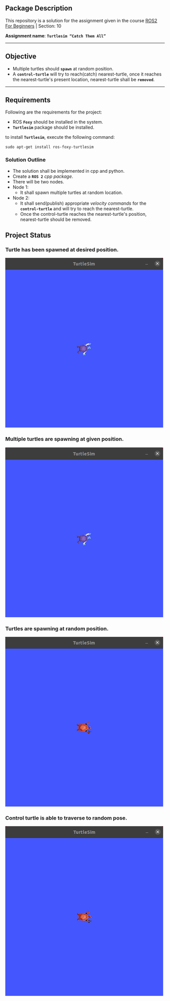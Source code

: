 
## Package Description  

This repository is a solution for the assignment given in the course [ROS2 For Beginners](https://www.udemy.com/course/ros2-for-beginners/) | Section: 10

**Assignment name**: **`Turtlesim “Catch Them All”`**

---------------------------

## Objective

  * Multiple turtles should  **`spawn`** at random position.  
  * A **`control-turtle`** will try to reach(catch) nearest-turtle, once it reaches the nearest-turtle's present location, nearest-turtle shall be **`removed`**. 


---------------------------

## Requirements

Following are the requirements for the project:
- ROS **`Foxy`** should be installed in the system. 
- **`Turtlesim`** package should be installed. 

to install **`Turtlesim`**, execute the following command:
```console 
sudo apt-get install ros-foxy-turtlesim 
```

### Solution Outline 

- The solution shall be implemented in cpp and python.
- Create a **`ROS 2`** _cpp package_. 
- There will be two nodes. 
- Node 1: 
    * It shall spawn multiple turtles at random location.
- Node 2: 
    * It shall send(publish) appropriate _velocity commands_ for the **`control-turtle`** and will try to reach the nearest-turtle. 
    * Once the control-turtle reaches the nearest-turtle's position, nearest-turtle should be removed.



## Project Status

### Turtle has been spawned at desired position.  
![goal-](./status_data/t1.gif) 

### Multiple turtles are spawning at given position.   
![goal-2](./status_data/t2.gif) 

### Turtles are spawning at random position.  
![goal-3](./status_data/t3.gif) 

### Control turtle is able to traverse to random pose.  
![goal-4](./status_data/t4.gif) 
